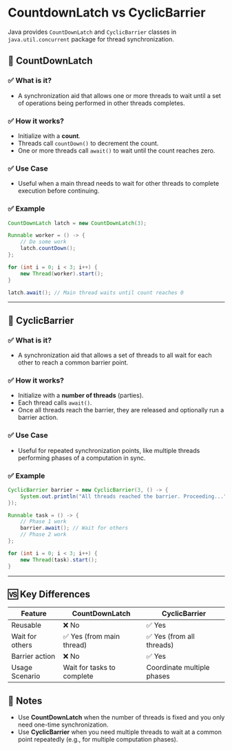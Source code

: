 
# CountdownLatch vs CyclicBarrier

Java provides `CountDownLatch` and `CyclicBarrier` classes in `java.util.concurrent` package for thread synchronization.

## 📌 CountDownLatch

### ✅ What is it?
- A synchronization aid that allows one or more threads to wait until a set of operations being performed in other threads completes.

### ✅ How it works?
- Initialize with a **count**.
- Threads call `countDown()` to decrement the count.
- One or more threads call `await()` to wait until the count reaches zero.

### ✅ Use Case
- Useful when a main thread needs to wait for other threads to complete execution before continuing.

### ✅ Example
```java
CountDownLatch latch = new CountDownLatch(3);

Runnable worker = () -> {
    // Do some work
    latch.countDown();
};

for (int i = 0; i < 3; i++) {
    new Thread(worker).start();
}

latch.await(); // Main thread waits until count reaches 0
```

---

## 🔁 CyclicBarrier

### ✅ What is it?
- A synchronization aid that allows a set of threads to all wait for each other to reach a common barrier point.

### ✅ How it works?
- Initialize with a **number of threads** (parties).
- Each thread calls `await()`.
- Once all threads reach the barrier, they are released and optionally run a barrier action.

### ✅ Use Case
- Useful for repeated synchronization points, like multiple threads performing phases of a computation in sync.

### ✅ Example
```java
CyclicBarrier barrier = new CyclicBarrier(3, () -> {
    System.out.println("All threads reached the barrier. Proceeding...");
});

Runnable task = () -> {
    // Phase 1 work
    barrier.await(); // Wait for others
    // Phase 2 work
};

for (int i = 0; i < 3; i++) {
    new Thread(task).start();
}
```

---

## 🆚 Key Differences

| Feature             | CountDownLatch             | CyclicBarrier             |
|---------------------|----------------------------|----------------------------|
| Reusable            | ❌ No                      | ✅ Yes                     |
| Wait for others     | ✅ Yes (from main thread)  | ✅ Yes (from all threads)  |
| Barrier action      | ❌ No                      | ✅ Yes                     |
| Usage Scenario      | Wait for tasks to complete | Coordinate multiple phases |

## 📝 Notes
- Use **CountDownLatch** when the number of threads is fixed and you only need one-time synchronization.
- Use **CyclicBarrier** when you need multiple threads to wait at a common point repeatedly (e.g., for multiple computation phases).

